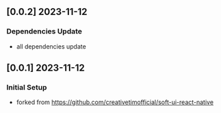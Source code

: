 ## [0.0.2] 2023-11-12

### Dependencies Update

- all dependencies update

## [0.0.1] 2023-11-12

### Initial Setup

- forked from https://github.com/creativetimofficial/soft-ui-react-native
